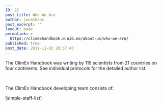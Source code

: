 ```yaml
---
ID: 22
post_title: Who We Are
author: jonathans
post_excerpt: ""
layout: page
permalink: >
  https://climexhandbook.w.uib.no/about-us/who-we-are/
published: true
post_date: 2019-11-02 20:37:43
---
```

The ClimEx Handbook was writing by 115 scientists from 21 countries on four continents. See individual protocols for the detailed author list.

&nbsp;

The ClimEx Handbook developing team consists of:

[simple-staff-list]